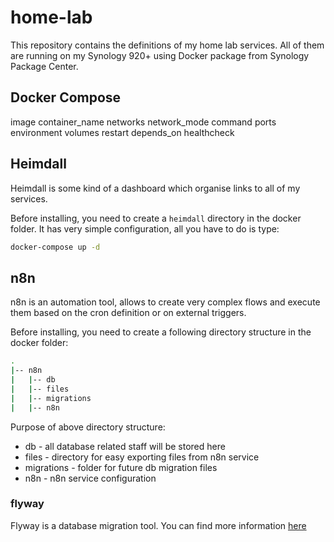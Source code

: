 # home-lab

This repository contains the definitions of my home lab services. All of them are running on my Synology 920+ using Docker package from Synology Package Center.

## Docker Compose

image
container_name
networks
network_mode
command
ports
environment
volumes
restart
depends_on
healthcheck

## Heimdall

Heimdall is some kind of a dashboard which organise links to all of my services.

Before installing, you need to create a `heimdall` directory in the docker folder.
It has very simple configuration, all you have to do is type:

```bash
docker-compose up -d
```

## n8n

n8n is an automation tool, allows to create very complex flows and execute them based on the cron definition or on external triggers.

Before installing, you need to create a following directory structure in the docker folder:

```bash
.
|-- n8n
|   |-- db
|   |-- files
|   |-- migrations
|   |-- n8n
```

Purpose of above directory structure:

- db - all database related staff will be stored here
- files - directory for easy exporting files from n8n service
- migrations - folder for future db migration files
- n8n - n8n service configuration

### flyway

Flyway is a database migration tool. You can find more information [here](https://flywaydb.org/documentation/)
